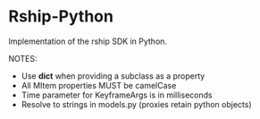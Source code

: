 # Rship-Python

Implementation of the rship SDK in Python. 

NOTES:

- Use __dict__ when providing a subclass as a property
- All MItem properties MUST be camelCase
- Time parameter for KeyframeArgs is in milliseconds
- Resolve to strings in models.py (proxies retain python objects)